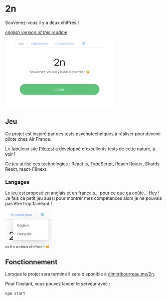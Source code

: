 # 2n

Souvenez-vous il y a deux chiffres !

_[english version of this readme](https://github.com/tobudim/2n/readme/en.md)_

<img src="readme/game.png" alt="homepage" width="350" />

## Jeu

Ce projet est inspiré par des tests psychotechniques à réaliser pour devenir pilote chez Air France.

Le fabuleux site [Pilotest](https://pilotest.com) a développé d'excellents tests de cette nature, à voir !

Ce jeu utilise ces technologies : React.js, TypeScript, Reach Router, Shards React, react-i18next.

### Langages

Le jeu est proposé en anglais et en français... pour ce que ça coûte... Hey ! Je fais ce petit jeu aussi pour montrer mes compétences alors je ne pouvais pas être trop fainéant !

<img src="readme/lang.png" alt="lang" width="150" />

## Fonctionnement

Lorsque le projet sera terminé il sera disponible à [dimitribourreau.me/2n](https://dimitribourreau.me/2n).

Pour l'instant, vous pouvez lancer le serveur avec :

```bash
npm start
```
